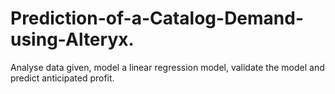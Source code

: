 # Prediction-of-a-Catalog-Demand-using-Alteryx.
Analyse data given, model a linear regression model, validate the model and predict anticipated profit.
